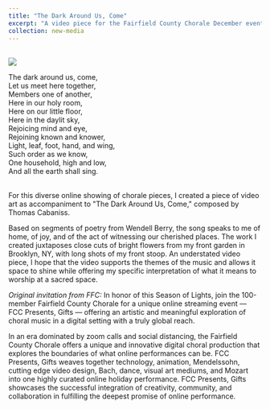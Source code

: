 ```yaml
---
title: "The Dark Around Us, Come"
excerpt: "A video piece for the Fairfield County Chorale December event _FCC Presents, Gifts_<br/><img src='../images/leaves_snapshot.png'> In honor of this Season of Lights, join the 100-member Fairfield County Chorale for a unique online streaming event — FCC Presents, Gifts — offering an artistic and meaningful exploration of choral music in a digital setting with a truly global reach."
collection: new-media
---
```



<!-- blank line -->
<br>
<img src='../../images/stoop.png'>

<p style="text-align: center;">

The dark around us, come, <br>
Let us meet here together,<br>
Members one of another,<br>
Here in our holy room,<br>
Here on our little floor,<br>
Here in the daylit sky,<br>
Rejoicing mind and eye,<br>
Rejoining known and knower,<br>
Light, leaf, foot, hand, and wing,<br>
Such order as we know,<br>
One household, high and low,<br>
And all the earth shall sing.<br><br>

</p>
For this diverse online showing of chorale pieces, I created a piece of video art as accompaniment to "The Dark Around Us, Come," composed by Thomas Cabaniss. 

Based on segments of poetry from Wendell Berry, the song speaks to me of home, of joy, and of the act of witnessing our cherished places. The work I created juxtaposes close cuts of bright flowers from my front garden in Brooklyn, NY, with long shots of my front stoop. An understated video piece, I hope that the video supports the themes of the music and allows it space to shine while offering my specific interpretation of what it means to worship at a sacred space.  

_Original invitation from FFC:_ In honor of this Season of Lights, join the 100-member Fairfield County Chorale for a unique online streaming event — FCC Presents, Gifts — offering an artistic and meaningful exploration of choral music in a digital setting with a truly global reach.

In an era dominated by zoom calls and social distancing, the Fairfield County Chorale offers a unique and innovative digital choral production that explores the boundaries of what online performances can be.  FCC Presents, Gifts weaves together technology, animation, Mendelssohn, cutting edge video design, Bach, dance, visual art mediums, and Mozart into one highly curated online holiday performance.  FCC Presents, Gifts showcases the successful integration of creativity, community, and collaboration in fulfilling the deepest promise of online performance.
